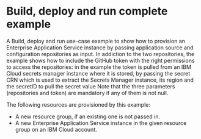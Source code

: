 # Build, deploy and run complete example

A Build, deploy and run use-case example to show how to provision an Enterprise Application Service instance by passing application source and configuration repositories as input.
In addiction to the two repositories, the example shows how to include the GitHub token with the right permissions to access the repositories: in the example the token is pulled from an IBM Cloud secrets manager instance where it is stored, by passing the secret CRN which is used to extract the Secrets Manager instance, its region and the secretID to pull the secret value
Note that the three parameters (repositories and token) are mandatory if any of them is not null.

The following resources are provisioned by this example:
 - A new resource group, if an existing one is not passed in.
 - A new Enterprise Application Service instance in the given resource group on an IBM Cloud account.

